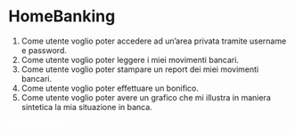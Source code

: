 # HomeBanking
1. Come utente voglio poter accedere ad un’area privata tramite username e password.
2. Come utente voglio poter leggere i miei movimenti bancari.
3. Come utente voglio poter stampare un report dei miei movimenti bancari.
4. Come utente voglio poter effettuare un bonifico.
5. Come utente voglio poter avere un grafico che mi illustra in maniera sintetica la mia situazione in banca.

<p style="color: white;">PROVA COMMIT</p>